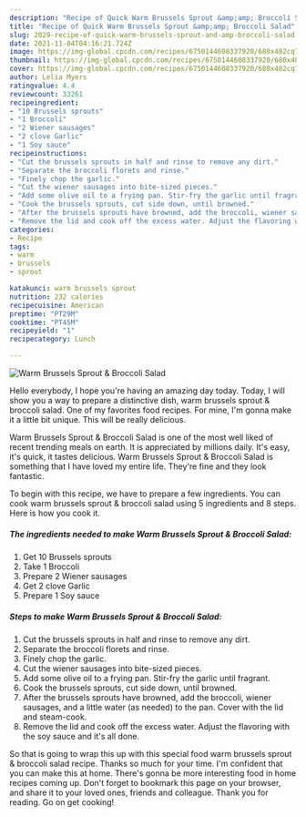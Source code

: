 ```yaml
---
description: "Recipe of Quick Warm Brussels Sprout &amp;amp; Broccoli Salad"
title: "Recipe of Quick Warm Brussels Sprout &amp;amp; Broccoli Salad"
slug: 2029-recipe-of-quick-warm-brussels-sprout-and-amp-broccoli-salad
date: 2021-11-04T04:16:21.724Z
image: https://img-global.cpcdn.com/recipes/6750144608337920/680x482cq70/warm-brussels-sprout-broccoli-salad-recipe-main-photo.jpg
thumbnail: https://img-global.cpcdn.com/recipes/6750144608337920/680x482cq70/warm-brussels-sprout-broccoli-salad-recipe-main-photo.jpg
cover: https://img-global.cpcdn.com/recipes/6750144608337920/680x482cq70/warm-brussels-sprout-broccoli-salad-recipe-main-photo.jpg
author: Lelia Myers
ratingvalue: 4.4
reviewcount: 33261
recipeingredient:
- "10 Brussels sprouts"
- "1 Broccoli"
- "2 Wiener sausages"
- "2 clove Garlic"
- "1 Soy sauce"
recipeinstructions:
- "Cut the brussels sprouts in half and rinse to remove any dirt."
- "Separate the broccoli florets and rinse."
- "Finely chop the garlic."
- "Cut the wiener sausages into bite-sized pieces."
- "Add some olive oil to a frying pan. Stir-fry the garlic until fragrant."
- "Cook the brussels sprouts, cut side down, until browned."
- "After the brussels sprouts have browned, add the broccoli, wiener sausages, and a little water (as needed) to the pan. Cover with the lid and steam-cook."
- "Remove the lid and cook off the excess water. Adjust the flavoring with the soy sauce and it&#39;s all done."
categories:
- Recipe
tags:
- warm
- brussels
- sprout

katakunci: warm brussels sprout 
nutrition: 232 calories
recipecuisine: American
preptime: "PT29M"
cooktime: "PT45M"
recipeyield: "1"
recipecategory: Lunch

---
```



![Warm Brussels Sprout &amp; Broccoli Salad](https://img-global.cpcdn.com/recipes/6750144608337920/680x482cq70/warm-brussels-sprout-broccoli-salad-recipe-main-photo.jpg)

Hello everybody, I hope you're having an amazing day today. Today, I will show you a way to prepare a distinctive dish, warm brussels sprout &amp; broccoli salad. One of my favorites food recipes. For mine, I'm gonna make it a little bit unique. This will be really delicious.

Warm Brussels Sprout &amp; Broccoli Salad is one of the most well liked of recent trending meals on earth. It is appreciated by millions daily. It's easy, it's quick, it tastes delicious. Warm Brussels Sprout &amp; Broccoli Salad is something that I have loved my entire life. They're fine and they look fantastic.




To begin with this recipe, we have to prepare a few ingredients. You can cook warm brussels sprout &amp; broccoli salad using 5 ingredients and 8 steps. Here is how you cook it.

<!--inarticleads1-->

##### The ingredients needed to make Warm Brussels Sprout &amp; Broccoli Salad:

1. Get 10 Brussels sprouts
1. Take 1 Broccoli
1. Prepare 2 Wiener sausages
1. Get 2 clove Garlic
1. Prepare 1 Soy sauce




<!--inarticleads2-->

##### Steps to make Warm Brussels Sprout &amp; Broccoli Salad:

1. Cut the brussels sprouts in half and rinse to remove any dirt.
1. Separate the broccoli florets and rinse.
1. Finely chop the garlic.
1. Cut the wiener sausages into bite-sized pieces.
1. Add some olive oil to a frying pan. Stir-fry the garlic until fragrant.
1. Cook the brussels sprouts, cut side down, until browned.
1. After the brussels sprouts have browned, add the broccoli, wiener sausages, and a little water (as needed) to the pan. Cover with the lid and steam-cook.
1. Remove the lid and cook off the excess water. Adjust the flavoring with the soy sauce and it&#39;s all done.




So that is going to wrap this up with this special food warm brussels sprout &amp; broccoli salad recipe. Thanks so much for your time. I'm confident that you can make this at home. There's gonna be more interesting food in home recipes coming up. Don't forget to bookmark this page on your browser, and share it to your loved ones, friends and colleague. Thank you for reading. Go on get cooking!
